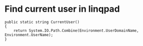 # Find current user in linqpad


	public static string CurrentUser()
	{
		return System.IO.Path.Combine(Environment.UserDomainName, Environment.UserName);
	}
